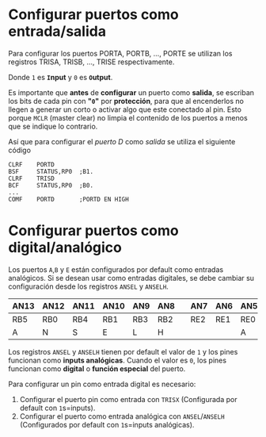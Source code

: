 # Configurar puertos como entrada/salida
Para configurar los puertos PORTA, PORTB, ..., PORTE se utilizan los registros TRISA, TRISB, ..., TRISE respectivamente.

Donde `1` es **`I`nput** y `0` es **`O`utput**.

Es importante que **antes** de **configurar** un puerto como **salida**, se escriban los bits de cada pin con **"`0`"** por **protección**, para que al encenderlos no llegen a generar un corto o activar algo que este conectado al pin. Esto porque `MCLR` (master clear) no limpia el contenido de los puertos a menos que se indique lo contrario.

Así que para configurar el *puerto D* como *salida* se utiliza el siguiente código
```mpasm
CLRF	PORTD
BSF 	STATUS,RP0	;B1.
CLRF	TRISD
BCF 	STATUS,RP0	;B0.
...
COMF	PORTD 		;PORTD EN HIGH
```

# Configurar puertos como digital/analógico
Los puertos `A`,`B` y `E` están configurados por default como entradas analógicos. Si se desean usar como entradas digitales, se debe cambiar su configuración desde los registros `ANSEL` y `ANSELH`.

|AN13|AN12|AN11|AN10|AN9|AN8||AN7|AN6|AN5|AN4|AN3|AN2|AN1|AN0|
|-|-|-|-|-|-|-|-|-|-|-|-|-|-|-|
|RB5|RB0|RB4|RB1|RB3|RB2||RE2|RE1|RE0|RA5|RA3|RA2|RA1|RA0|
|A|N|S|E|L|H||||A|N|S|E|L||

Los registros `ANSEL` y `ANSELH` tienen por default el valor de `1` y los pines funcionan como **inputs analógicas**. Cuando el valor es `0`, los pines funcionan como **digital** o **función especial** del puerto.

Para configurar un pin como entrada digital es necesario:
1. Configurar el puerto pin como entrada con `TRISX` (Configurada por default con `1`s=inputs).
2. Configurar el puerto como entrada analógica con `ANSEL`/`ANSELH` (Configurados por default con `1`s=inputs analógicas).